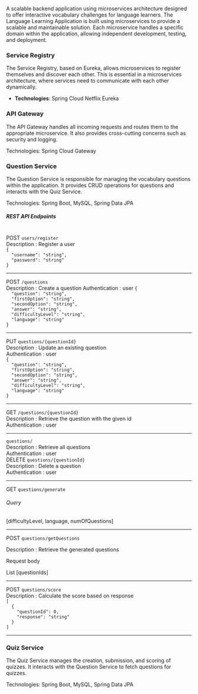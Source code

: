  A scalable backend application using microservices architecture designed to offer interactive vocabulary challenges for language learners.
The Language Learning Application is built using microservices to provide a scalable and maintainable solution. Each microservice handles a specific domain within the application, allowing independent development, testing, and deployment.

### Service Registry

The Service Registry, based on Eureka, allows microservices to register themselves and discover each other. This is essential in a microservices architecture, where services need to communicate with each other dynamically.

- **Technologies**: Spring Cloud Netflix Eureka

### API Gateway
The API Gateway handles all incoming requests and routes them to the appropriate microservice. It also provides cross-cutting concerns such as security and logging.

Technologies: Spring Cloud Gateway

### Question Service
The Question Service is responsible for managing the vocabulary questions within the application. It provides CRUD operations for questions and interacts with the Quiz Service.

Technologies: Spring Boot, MySQL, Spring Data JPA
<h5>REST API Endpoints</h5> <br>
POST <code>users/register</code> <br>
Description : Register a user<br>
<code>{
  "username": "string",
  "password": "string"
}
</code>
<hr>
POST <code>/questions</code> <br>
Description : Create a question 
Authentication : user
<code>{
  "question": "string",
  "firstOption": "string",
  "secondOption": "string",
  "answer": "string",
  "difficultyLevel": "string",
  "language": "string"
}
</code>
<hr>
PUT <code>questions/{questionId}</code> <br>
Description : Update an existing question <br> 
Authentication : user <br>
<code>{
  "question": "string",
  "firstOption": "string",
  "secondOption": "string",
  "answer": "string",
  "difficultyLevel": "string",
  "language": "string"
}
</code>
<hr>
GET <code>/questions/{questionId}</code><br>
Description : Retrieve the question with the given id<br>
Authentication : user <br>
<hr>
<GET><code>questions/</code></GET> <br>
Description : Retrieve all questions<br>
Authentication : user <br>
DELETE <code>questions/{questionId}</code> <br>
Description : Delete a question <br>
Authentication : user <br>
<hr>
GET <code>questions/generate</code>
<h6>Query</h6> [difficultyLevel, language, numOfQuestions]<br>
<hr>
POST <code>questions/getQuestions</code><br>

Description : Retrieve the generated questions<br>

Request body <br>

List [questionIds] <br>
<hr>
POST <code>questions/score</code><br>
Description : Calculate the score based on response<br>
<code>[
  {
    "questionId": 0,
    "response": "string"
  }
]</code>
<hr>




### Quiz Service
The Quiz Service manages the creation, submission, and scoring of quizzes. It interacts with the Question Service to fetch questions for quizzes.

Technologies: Spring Boot, MySQL, Spring Data JPA
